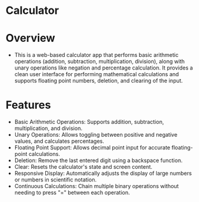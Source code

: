 # Calculator

# Overview
* This is a web-based calculator app that performs basic arithmetic operations (addition, subtraction, multiplication, division), along with unary operations like negation and percentage calculation. It provides a clean user interface for performing mathematical calculations and supports floating point numbers, deletion, and clearing of the input.

# Features
* Basic Arithmetic Operations: Supports addition, subtraction, multiplication, and division.
* Unary Operations: Allows toggling between positive and negative values, and calculates percentages.
* Floating Point Support: Allows decimal point input for accurate floating-point calculations.
* Deletion: Remove the last entered digit using a backspace function.
* Clear: Resets the calculator's state and screen content.
* Responsive Display: Automatically adjusts the display of large numbers or numbers in scientific notation.
* Continuous Calculations: Chain multiple binary operations without needing to press "=" between each operation.
